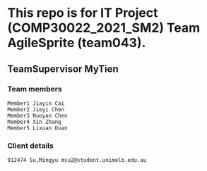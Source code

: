# This repo is for IT Project (COMP30022_2021_SM2) Team AgileSprite (team043).
## TeamSupervisor MyTien

### Team members
```
Member1 Jiayin Cai
Member2 Jieyi Chen
Member3 Nuoyan Chen
Member4 Xin Zhang
Member5 Lixuan Duan
```
### Client details
```
912474 Su,Mingyu msu2@student.unimelb.edu.au
```
